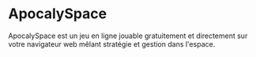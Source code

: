 ApocalySpace
============

 ApocalySpace est un jeu en ligne jouable gratuitement et directement sur votre navigateur web mêlant stratégie et gestion dans l'espace. 